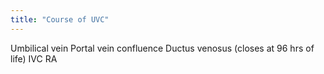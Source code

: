 ```yaml
---
title: "Course of UVC"
---
```

Umbilical vein
Portal vein confluence
Ductus venosus (closes at 96 hrs of life)
IVC
RA

